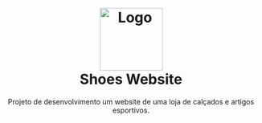 <h1 align="center" id="project_name">

  <br />

  <img src="https://i.imgur.com/QZDCsdg.png" alt="Logo" height="125" width="125">

  <br />
  Shoes Website
  <br />

</h1>

<p align="center">Projeto de desenvolvimento um website de uma loja de calçados e artigos esportivos.</p>
